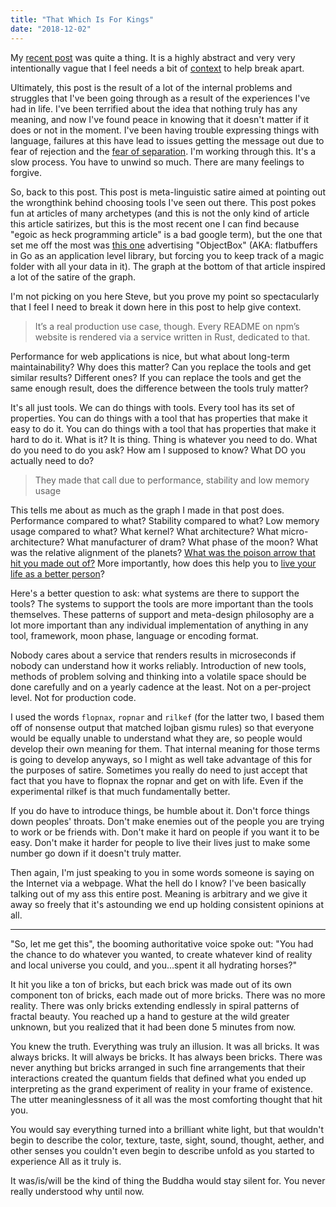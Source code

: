```yaml
---
title: "That Which Is For Kings"
date: "2018-12-02"
---
```


My [recent post](/blog/experimental-rilkef-2018-11-30) was quite a thing. It is a highly abstract and very very intentionally vague that I feel needs a bit of [context](https://godoc.org/context) to help break apart.

Ultimately, this post is the result of a lot of the internal problems and struggles that I've been going through as a result of the experiences I've had in life. I've been terrified about the idea that nothing truly has any meaning, and now I've found peace in knowing that it doesn't matter if it does or not in the moment. I've been having trouble expressing things with language, failures at this have lead to issues getting the message out due to fear of rejection and the [fear of separation](/blog/fear-07-24-2018). I'm working through this. It's a slow process. You have to unwind so much. There are many feelings to forgive.

So, back to this post. This post is meta-linguistic satire aimed at pointing out the wrongthink behind choosing tools I've seen out there. This post pokes fun at articles of many archetypes (and this is not the only kind of article this article satirizes, but this is the most recent one I can find because "egoic as heck programming article" is a bad google term), but the one that set me off the most was [this one](https://objectbox.io/go-objectbox-golang/) advertising "ObjectBox" (AKA: flatbuffers in Go as an application level library, but forcing you to keep track of a magic folder with all your data in it). The graph at the bottom of that article inspired a lot of the satire of the graph.

I'm not picking on you here Steve, but you prove my point so spectacularly that I feel I need to break it down here in this post to help give context.

> It’s a real production use case, though. Every README on npm’s website is rendered via a service written in Rust, dedicated to that.

Performance for web applications is nice, but what about long-term maintainability? Why does this matter? Can you replace the tools and get similar results? Different ones? If you can replace the tools and get the same enough result, does the difference between the tools truly matter? 

It's all just tools. We can do things with tools. Every tool has its set of properties. You can do things with a tool that has properties that make it easy to do it. You can do things with a tool that has properties that make it hard to do it. What is it? It is thing. Thing is whatever you need to do. What do you need to do you ask? How am I supposed to know? What DO you actually need to do?

> They made that call due to performance, stability and low memory usage

This tells me about as much as the graph I made in that post does. Performance compared to what? Stability compared to what? Low memory usage compared to what? What kernel? What architecture? What micro-architecture? What manufacturer of dram? What phase of the moon? What was the relative alignment of the planets? [What was the poison arrow that hit you made out of?](https://en.wikipedia.org/wiki/Parable_of_the_Poisoned_Arrow) More importantly, how does this help you to [live your life as a better person](https://write.as/excerpts/how-a-spiritual-person-behaves)?

Here's a better question to ask: what systems are there to support the tools? The systems to support the tools are more important than the tools themselves. These patterns of support and meta-design philosophy are a lot more important than any individual implementation of anything in any tool, framework, moon phase, language or encoding format.

Nobody cares about a service that renders results in microseconds if nobody can understand how it works reliably. Introduction of new tools, methods of problem solving and thinking into a volatile space should be done carefully and on a yearly cadence at the least. Not on a per-project level. Not for production code. 

I used the words `flopnax`, `ropnar` and `rilkef` (for the latter two, I based them off of nonsense output that matched lojban gismu rules) so that everyone would be equally unable to understand what they are, so people would develop their own meaning for them. That internal meaning for those terms is going to develop anyways, so I might as well take advantage of this for the purposes of satire. Sometimes you really do need to just accept that fact that you have to flopnax the ropnar and get on with life. Even if the experimental rilkef is that much fundamentally better. 

If you do have to introduce things, be humble about it. Don't force things down peoples' throats. Don't make enemies out of the people you are trying to work or be friends with. Don't make it hard on people if you want it to be easy. Don't make it harder for people to live their lives just to make some number go down if it doesn't truly matter.

Then again, I'm just speaking to you in some words someone is saying on the Internet via a webpage. What the hell do I know? I've been basically talking out of my ass this entire post. Meaning is arbitrary and we give it away so freely that it's astounding we end up holding consistent opinions at all. 

---

"So, let me get this", the booming authoritative voice spoke out: "You had the chance to do whatever you wanted, to create whatever kind of reality and local universe you could, and you...spent it all hydrating horses?"

It hit you like a ton of bricks, but each brick was made out of its own component ton of bricks, each made out of more bricks. There was no more reality. There was only bricks extending endlessly in spiral patterns of fractal beauty. You reached up a hand to gesture at the wild greater unknown, but you realized that it had been done 5 minutes from now.

You knew the truth. Everything was truly an illusion. It was all bricks. It was always bricks. It will always be bricks. It has always been bricks. There was never anything but bricks arranged in such fine arrangements that their interactions created the quantum fields that defined what you ended up interpreting as the grand experiment of reality in your frame of existence. The utter meaninglessness of it all was the most comforting thought that hit you.

You would say everything turned into a brilliant white light, but that wouldn't begin to describe the color, texture, taste, sight, sound, thought, aether, and other senses you couldn't even begin to describe unfold as you started to experience All as it truly is.

It was/is/will be the kind of thing the Buddha would stay silent for. You never really understood why until now.